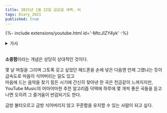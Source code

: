 ```yaml
---
title: 2021년 1월 22일 금요일 새벽, 비
tags: Diary_2021
published: true
---
```


<!--more-->

{%- include extensions/youtube.html id='-MtcJIZY4yk' -%}

<details>
<summary>가사</summary>
<div markdown="1">

今悲しみすべてぬぐいさりたい  
이마 카나시미 스베테 누구이사리타이  
이제 슬픔 전부 씻어내리고 싶어  

くすんだ世界で夢見た未来  
쿠슨다 세카이데 유메미타 미라이  
칙칙한 세상에서 꿈꿨던 미래  



堕ちてゆく白い鳥を追いかけて黒い森へ  
오치테유쿠 시로이 토리오 오이카케테 쿠로이 모리에  
떨어져가는 새하얀 새를 쫒아서 검은 숲으로  

木立の陰に消えていく若草の色  
코다치노 카게니 키에테이쿠 와카쿠사노 이로  
숲속 나무그늘에 사라져가는 어린 풀의 색  


逃げていく春の日差し  
니게테이쿠 하루노 히자시  
도망쳐가는 봄의 햇살   

追いかけた花の香り  
오이카케타 하나노 카오리  
쫒아간 꽃의 향기  

季節の影を彷徨う裸足の迷路  
키세츠노 카게오 사마요우 하다시노 메이로  
계절의 그림자를 헤매는 맨발의 미로  



あやふやに隠した傷の跡  
아야후야니 카쿠시타 키즈노 아토  
애매하게 숨긴 상처의 자욱  

いつまでも探したぬくもり  
이츠마데모 사가시타 누쿠모리  
영원토록 찾아다닌 따스함  

摘み取ったシランの花環に  
스미톳타 시란노 하나와니  
뜯어낸 자란의 화환에  

重ねた愁いの藍  
카사네타 우라이노 아오  
포개진 한탄의 짙푸름  



今悲しみすべてぬぐいさりたい  
이마 카나시미 스베테 누구이사리타이  
이제 슬픈 전부 씻어내리고 싶어  

くすんだ世界で夢見た未来  
쿠슨다 세카이데 유메미타 미라이  
칙칙한 세계에서 꿈꿨던 미래  

手を伸ばしても届かない空  
테오 노바시테모 토도카나이 소라  
손을 뻗어도 닿지 않는 하늘  

残された日々さえすりぬけてく  
노코사레타 히비사에 스리누케테쿠  
남겨진 나날조차 빠져나가  


ただはかなさだけの詩歌いたい  
타다 하카나사다케노 우타 우타이타이  
그저 덧없을 뿐인 시 노래하고 싶어  

水面に差し込む光  
미나모니 사시코무 히카리  
수면에 쏟아지는 빛   

たゆたう花を  
타유타우 하나오  
흔들리는 꽃을  

沈黙だけが見守っている  
친모쿠다케가 미마못테이루  
침묵만이 지켜보고 있어  

目を閉じてこのまま眠りにつく  
메오 토지테 코노마마 네무리니 츠쿠  
눈을 감고 이대로 잠에 드네  



近づいた夜の闇に何もかものみこまれる  
치카츠이다 요루노 야미니 나니모카모 노미코마레루  
다가온 밤의 어둠에 무엇이든 삼켜져버려  

流れの中に消えていく記憶の音色  
나가레노 나카니 키에테이쿠 키오쿠노 네이로  
흐름 속으로 사라져가는 기억의 음색  



過ちが互いを傷つける  
아야마치가 타가이오 키즈츠케루  
실수가 서로를 상처입혀  

偽りという名の悲しみ  
이츠와리토 유- 나노 카나시미  
거짓이라는 이름의 슬픔  

散らばったシランの花弁は  
치라밧타 시란노 카벤와  
흩어진 자란의 꽃잎은  

美しい涙の藍  
우츠쿠시이 나미다노 아오  
아름다운 눈물의 짙푸름  



今記憶のすべてぬぐいさりたい  
이마 키오쿠노 스베테 누구이사리타이  
이제 기억을 전부 씻어내리고 싶어  

凍える水辺に身をさらしたい  
코고에루 미즈베니 미오 사라시타이  
얼어붙은 물가에 몸을 내놓고 싶어  

夢見ることも叶わないまま  
유메미루 코토모 카나와나이 마마  
꿈꾸는 것조차 이뤄지지 못한 채  

飾られた花なら枯れればいい  
카자라레타 하나나라 카레레바이이  
장식된 꽃이라면 시들어버리면 돼  


ねぇ明日のために今日があるなら  
네- 아시타노 타메니 쿄-가 아루나라  
있지 내일을 위해 오늘이 있는거라면  

失くした未来のために何を捧げる？  
나쿠시타 미라이노 타메니 나니오 사사게루?  
잃어버린 미래를 위해서 뭘 바치는데?  

変わらず夜は見守っている  
카와라즈 요루와 미마못테 이루  
변치않고 밤은 지켜보고 있어  

救いの手差し伸べることもなく  
스쿠이노 테 사시노베루 코토모 나쿠  
구원의 손길 뻗는 일조차 없이  



今悲しみすべてぬぐいさりたい  
이마 카나시미 스베테 누구이사리타이  
이제 슬픈 전부 씻어내리고 싶어  

くすんだ世界で夢見た未来  
쿠슨다 세카이데 유메미타 미라이  
칙칙한 세계에서 꿈꿨던 미래  

手を伸ばしても届かない空  
테오 노바시테모 토도카나이 소라  
손을 뻗어도 닿지 않는 하늘  

残された日々さえすりぬけてく  
노코사레타 히비사에 스리누케테쿠  
남겨진 나날조차 빠져나가네  


ただはかなさだけの詩歌いたい  
타다 하카나사다케노 우타 우타이타이  
그저 덧없을 뿐인 시 노래하고 싶어  

水面に差し込む光　  
미나모니 사시코무 히카리  
수면에 쏟아지는 빛   

たゆたう花を  
타유타우 하나오  
흔들리는 꽃을  

沈黙だけが見守っている  
친모쿠다케가 미마못테이루  
침묵만이 지켜보고 있어  

目を閉じてこのまま眠りにつく  
메오 토지테 코노마마 네무리니 츠쿠  
눈을 감고 이대로 잠에 드네  



目覚めた森のしらべ　消えてゆく　鼓動だけが  
메자메타 키노 시라베 키에테유쿠 코도-다케가  
눈을 뜬 숲의 곡조 사라져가는 고동만이  

</div>
</details>

<br>

**소중함**이라는 개념은 상당히 상대적인 것이다.  

몇 날 며칠을 그리며 그토록 갖고 싶었던 헤드폰을 손에 넣은 다음엔 언제 그랬냐는 듯이 급속도로 마음이 식어버리는 일도 있고  
마음에 드는 음악을 찾기 힘든 시기에 간신히 찾아낸 한 곡은 천금같이 느껴지지만, YouTube Music의 어마어마한 추천 알고리즘 덕택에 하루에 몇 개씩 좋은 곡들을 듣고나면 오히려 그 즐거움이 반감되기도 한다.  

금방 불타오르고 금방 식어버리지 않고 꾸준함을 유지할 수 있는 사람이 되고 싶다.
